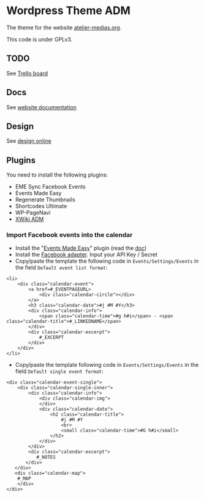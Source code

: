 # Wordpress Theme ADM

The theme for the website [atelier-medias.org](http://www.atelier-medias.org/).

This code is under GPLv3.


## TODO

See [Trello board](https://trello.com/b/0rU5rbGR/site-adm)


## Docs

See [website documentation](https://docs.google.com/spreadsheet/ccc?key=0AnxUXXNvhG7ddEJqTkxPS284a3IxRTctVVp3amhrX0E&usp=drive_web#gid=7)


## Design

See [design online](https://projects.invisionapp.com/share/FMGJ96E57TB#/screens/287421915_Desktop_HD_-_Home)

    
## Plugins

You need to install the following plugins:

* EME Sync Facebook Events
* Events Made Easy
* Regenerate Thumbnails
* Shortcodes Ultimate
* WP-PageNavi
* [XWiki ADM](https://github.com/atelierdesmedias/wp-xwiki-adm)

### Import Facebook events into the calendar 

* Install the "[Events Made Easy](https://wordpress.org/plugins/events-made-easy/)" plugin (read the [doc](http://www.e-dynamics.be/wordpress/?cat=22))
* Install the [Facebook adapter](https://wordpress.org/support/plugin/eme-sync-facebook-events). Input your API Key / Secret
* Copy/paste the template the following code in ```Events/Settings/Events``` in the field ```Default event list format```:

```
<li>
    <div class="calendar-event">
        <a href=#_EVENTPAGEURL>
            <div class="calendar-circle"></div>
        </a>
        <h3 class="calendar-date">#j #M #Y</h3>
        <div class="calendar-info">
            <span class="calendar-time">#g h#i</span> - <span class="calendar-title">#_LINKEDNAME</span>
        </div>
        <div class="calendar-excerpt">
            #_EXCERPT
        </div>
    </div>
</li>
```

* Copy/paste the template following code in ```Events/Settings/Events``` in the field ```Default single event format```:

```
<div class="calendar-event-single">
    <div class="calendar-single-inner">
        <div class="calendar-info">
            <div class="calendar-img">
            </div>
            <div class="calendar-date">
                <h2 class="calendar-title">
                    #j #M #Y
                    <br>
                    <small class="calendar-time">#G h#i</small>
                </h2>
            </div>
        </div>
        <div class="calendar-excerpt">
           #_NOTES
       </div>
   </div>
   <div class="calendar-map">
    #_MAP
    </div>
</div>
```
